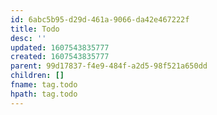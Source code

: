 ```yaml
---
id: 6abc5b95-d29d-461a-9066-da42e467222f
title: Todo
desc: ''
updated: 1607543835777
created: 1607543835777
parent: 99d17837-f4e9-484f-a2d5-98f521a650dd
children: []
fname: tag.todo
hpath: tag.todo
---
```




